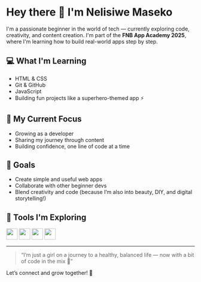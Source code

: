 # Hey there 👋 I'm Nelisiwe Maseko

I'm a passionate beginner in the world of tech — currently exploring code, creativity, and content creation. I'm part of the **FNB App Academy 2025**, where I'm learning how to build real-world apps step by step.

## 💻 What I'm Learning
- HTML & CSS
- Git & GitHub
- JavaScript
- Building fun projects like a superhero-themed app ⚡️

## 🌱 My Current Focus
- Growing as a developer
- Sharing my journey through content
- Building confidence, one line of code at a time

## 🎯 Goals
- Create simple and useful web apps
- Collaborate with other beginner devs
- Blend creativity and code (because I’m also into beauty, DIY, and digital storytelling!)

## 🧰 Tools I'm Exploring
<img src="https://cdn.jsdelivr.net/gh/devicons/devicon/icons/html5/html5-original.svg" width="30" />
<img src="https://cdn.jsdelivr.net/gh/devicons/devicon/icons/css3/css3-original.svg" width="30" />
<img src="https://cdn.jsdelivr.net/gh/devicons/devicon/icons/javascript/javascript-original.svg" width="30" />
<img src="https://cdn.jsdelivr.net/gh/devicons/devicon/icons/vscode/vscode-original.svg" width="30" />

---

> “I’m just a girl on a journey to a healthy, balanced life — now with a bit of code in the mix 💫”

Let’s connect and grow together! 🌸

<!--
